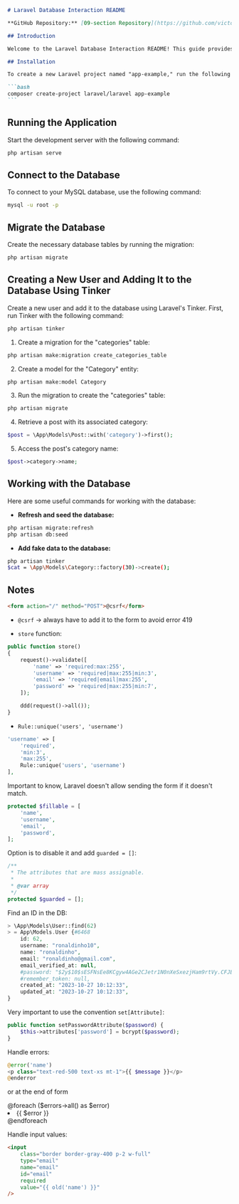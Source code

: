 ````markdown
# Laravel Database Interaction README

**GitHub Repository:** [09-section Repository](https://github.com/victor90braz/09-section-register.git)

## Introduction

Welcome to the Laravel Database Interaction README! This guide provides comprehensive instructions for setting up your Laravel project, connecting to a MySQL database, and creating and interacting with users, posts, and categories using the Tinker tool.

## Installation

To create a new Laravel project named "app-example," run the following command:

```bash
composer create-project laravel/laravel app-example
```
````

## Running the Application

Start the development server with the following command:

```bash
php artisan serve
```

## Connect to the Database

To connect to your MySQL database, use the following command:

```bash
mysql -u root -p
```

## Migrate the Database

Create the necessary database tables by running the migration:

```bash
php artisan migrate
```

## Creating a New User and Adding It to the Database Using Tinker

Create a new user and add it to the database using Laravel's Tinker. First, run Tinker with the following command:

```bash
php artisan tinker
```

1. Create a migration for the "categories" table:

```bash
php artisan make:migration create_categories_table
```

2. Create a model for the "Category" entity:

```bash
php artisan make:model Category
```

3. Run the migration to create the "categories" table:

```bash
php artisan migrate
```

4. Retrieve a post with its associated category:

```php
$post = \App\Models\Post::with('category')->first();
```

5. Access the post's category name:

```php
$post->category->name;
```

## Working with the Database

Here are some useful commands for working with the database:

-   **Refresh and seed the database:**

```bash
php artisan migrate:refresh
php artisan db:seed
```

-   **Add fake data to the database:**

```bash
php artisan tinker
$cat = \App\Models\Category::factory(30)->create();
```

## Notes

```html
<form action="/" method="POST">@csrf</form>
```

-   `@csrf` -> always have to add it to the form to avoid error 419

-   `store` function:

```php
public function store()
{
    request()->validate([
        'name' => 'required:max:255',
        'username' => 'required|max:255|min:3',
        'email' => 'required|email|max:255',
        'password' => 'required|max:255|min:7',
    ]);

    ddd(request()->all());
}
```

-   `Rule::unique('users', 'username')`

```php
'username' => [
    'required',
    'min:3',
    'max:255',
    Rule::unique('users', 'username')
],
```

Important to know, Laravel doesn't allow sending the form if it doesn't match.

```php
protected $fillable = [
    'name',
    'username',
    'email',
    'password',
];
```

Option is to disable it and add `guarded = []`:

```php
/**
 * The attributes that are mass assignable.
 *
 * @var array
 */
protected $guarded = [];
```

Find an ID in the DB:

```php
> \App\Models\User::find(62)
> = App\Models.User {#6468
    id: 62,
    username: "ronaldinho10",
    name: "ronaldinho",
    email: "ronaldinho@gmail.com",
    email_verified_at: null,
    #password: "$2y$10$sESFNsEe8KCgyw4AGe2CJetr1N0nXeSxezjHam9rtVy.CFJBUlUBS",
    #remember_token: null,
    created_at: "2023-10-27 10:12:33",
    updated_at: "2023-10-27 10:12:33",
}
```

Very important to use the convention `set[Attribute]`:

```php
public function setPasswordAttribute($password) {
    $this->attributes['password'] = bcrypt($password);
}
```

Handle errors:

```php
@error('name')
<p class="text-red-500 text-xs mt-1">{{ $message }}</p>
@enderror
```

or at the end of form

<div class="mb-6">
    @foreach ($errors->all() as $error)
        <li class="text-red-500 text-xs">{{ $error }}</li>
    @endforeach
</div>

Handle input values:

```html
<input
    class="border border-gray-400 p-2 w-full"
    type="email"
    name="email"
    id="email"
    required
    value="{{ old('name') }}"
/>
```
